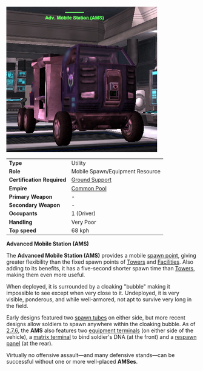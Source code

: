 ![](../images/AMS.jpg "AMS.jpg")

|                            |                                                       |
| -------------------------- | ----------------------------------------------------- |
| **Type**                   | Utility                                               |
| **Role**                   | Mobile Spawn/Equipment Resource                       |
| **Certification Required** | [Ground Support](../certifications/Ground_Support.md) |
| **Empire**                 | [Common Pool](../terminology/Common_Pool.md)          |
| **Primary Weapon**         | \-                                                    |
| **Secondary Weapon**       | \-                                                    |
| **Occupants**              | 1 (Driver)                                            |
| **Handling**               | Very Poor                                             |
| **Top speed**              | 68 kph                                                |

**Advanced Mobile Station (AMS)**

The **Advanced Mobile Station (AMS)** provides a mobile
[spawn point](../terminology/Spawn_point.md), giving greater flexibility than
the fixed spawn points of [Towers](../locations/Towers.md) and
[Facilities](../locations/Facilities.md). Also adding to its benefits, it has a
five-second shorter spawn time than [Towers](../locations/Towers.md), making
them even more useful.

When deployed, it is surrounded by a cloaking "bubble" making it impossible to
see except when very close to it. Undeployed, it is very visible, ponderous, and
while well-armored, not apt to survive very long in the field.

Early designs featured two [spawn tubes](../items/Respawn_Tube.md) on either
side, but more recent designs allow soldiers to spawn anywhere within the
cloaking bubble. As of [2.7.6](../patches/2.7.6.md), the **AMS** also features
two [equipment terminals](../items/Equipment_Terminal.md) (on either side of the
vehicle), a [matrix terminal](../items/Matrix_Panel.md) to bind soldier's DNA
(at the front) and a [respawn panel](../terminology/Respawn_panel.md) (at the
rear).

Virtually no offensive assault—and many defensive stands—can be successful
without one or more well-placed **AMSes**.
